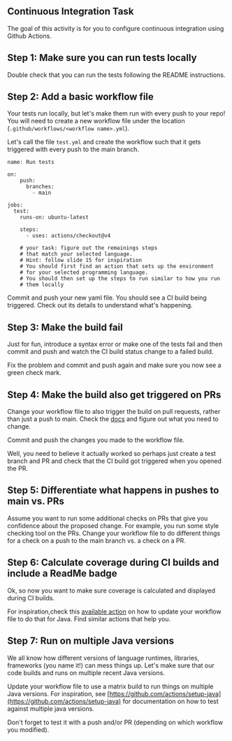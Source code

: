 ## Continuous Integration Task

The goal of this activity is for you to configure continuous integration using Github Actions.

## Step 1: Make sure you can run tests locally

Double check that you can run the tests following the README instructions. 

## Step 2: Add a basic workflow file

Your tests run locally, but let's make them run with every push to your repo! You will need to create a new workflow file under the location (`.github/workflows/<workflow name>.yml`).

Let's call the file `test.yml` and create the workflow such that it gets triggered with every push to the main branch.


```
name: Run tests

on:
    push:
      branches:
        - main

jobs:
  test:
    runs-on: ubuntu-latest

    steps:
      - uses: actions/checkout@v4
        
	# your task: figure out the remainings steps 
	# that match your selected language. 
	# Hint: follow slide 15 for inspiration
	# You should first find an action that sets up the environment
	# for your selected programming language. 
	# You should then set up the steps to run similar to how you run
	# them locally
```

Commit and push your new yaml file. You should see a CI build being triggered. Check out its details to understand what's happening.

## Step 3: Make the build fail

Just for fun, introduce a syntax error or make one of the tests fail and then commit and push and watch the CI build status change to a failed build.

Fix the problem and commit and push again and make sure you now see a green check mark.

## Step 4: Make the build also get triggered on PRs

Change your workflow file to also trigger the build on pull requests, rather than just a push to main. Check the [docs](https://docs.github.com/en/actions/using-workflows/events-that-trigger-workflows) and figure out what you need to change.

Commit and push the changes you made to the workflow file.

Well, you need to believe it actually worked so perhaps just create a test branch and PR and check that the CI build got triggered when you opened the PR.

## Step 5: Differentiate what happens in pushes to main vs. PRs

Assume you want to run some additional checks on PRs that give you confidence about the proposed change. For example, you run some style checking tool on the PRs. Change your workflow file to do different things for a check on a push to the main branch vs. a check on a PR.

## Step 6: Calculate coverage during CI builds and include a ReadMe badge

Ok, so now you want to make sure coverage is calculated and displayed during CI builds. 

For inspiration,check this [available action](https://github.com/cicirello/jacoco-badge-generator) on how to update your workflow file to do that for Java. Find similar actions that help you.


## Step 7: Run on multiple Java versions

We all know how different versions of language runtimes, libraries, frameworks (you name it!) can mess things up. Let's make sure that our code builds and runs on multiple recent Java versions.

Update your workflow file to use a matrix build to run things on multiple Java versions. For inspiration, see [https://github.com/actions/setup-java](https://github.com/actions/setup-java) for documentation on how to test against multiple java versions.

Don't forget to test it with a push and/or PR (depending on which workflow you modified).
